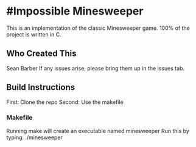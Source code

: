 #Impossible Minesweeper
=======================
This is an implementation of the classic Minesweeper game. 100% of the project is written in C.

## Who Created This
Sean Barber
If any issues arise, please bring them up in the issues tab.

## Build Instructions
First: Clone the repo
Second: Use the makefile
### Makefile
Running make will create an executable named minesweeper
Run this by typing:
	./minesweeper
